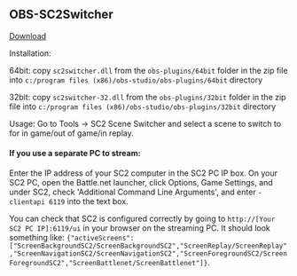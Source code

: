 ## OBS-SC2Switcher

[Download](https://github.com/leigholiver/OBS-SC2Switcher/releases/download/0.4/sc2switcher.zip)

Installation: 

64bit: copy `sc2switcher.dll` from the `obs-plugins/64bit` folder in the zip file into `c:/program files (x86)/obs-studio/obs-plugins/64bit` directory

32bit: copy `sc2switcher-32.dll` from the `obs-plugins/32bit` folder in the zip file into `c:/program files (x86)/obs-studio/obs-plugins/32bit` directory 

Usage: Go to Tools -> SC2 Scene Switcher and select a scene to switch to for in game/out of game/in replay. 

#### If you use a separate PC to stream: 
Enter the IP address of your SC2 computer in the SC2 PC IP box.
On your SC2 PC, open the Battle.net launcher, click Options, Game Settings, and under SC2, check 'Additional Command Line Arguments', and enter `-clientapi 6119` into the text box. 

You can check that SC2 is configured correctly by going to `http://[Your SC2 PC IP]:6119/ui` in your browser on the streaming PC. It should look something like:
`{"activeScreens":["ScreenBackgroundSC2/ScreenBackgroundSC2","ScreenReplay/ScreenReplay","ScreenNavigationSC2/ScreenNavigationSC2","ScreenForegroundSC2/ScreenForegroundSC2","ScreenBattlenet/ScreenBattlenet"]}`. 
